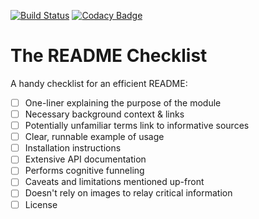 [![Build Status](https://travis-ci.org/connor-baer/physalis.svg?branch=gh-pages)](https://travis-ci.org/connor-baer/physalis) [![Codacy Badge](https://api.codacy.com/project/badge/Grade/a0bc2731ef4842d58bf71a7f3ee1a79a)](https://www.codacy.com/app/connor_baer/physalis)

# The README Checklist

A handy checklist for an efficient README:

 - [ ] One-liner explaining the purpose of the module
 - [ ] Necessary background context & links
 - [ ] Potentially unfamiliar terms link to informative sources
 - [ ] Clear, runnable example of usage
 - [ ] Installation instructions
 - [ ] Extensive API documentation
 - [ ] Performs cognitive funneling
 - [ ] Caveats and limitations mentioned up-front
 - [ ] Doesn't rely on images to relay critical information
 - [ ] License

